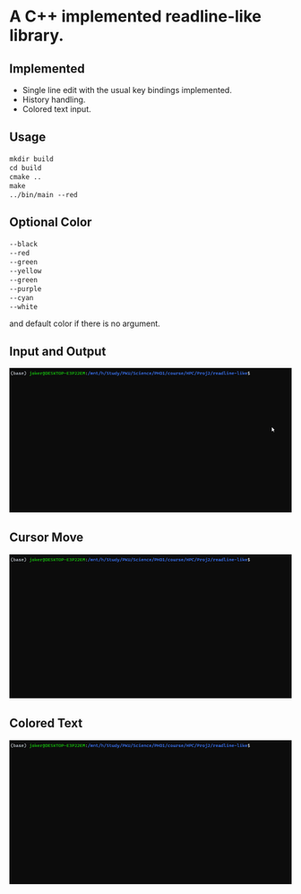 # A C++ implemented readline-like library.

## Implemented 
- Single line edit with the usual key bindings implemented.
- History handling.
- Colored text input.


## Usage
```shell
mkdir build
cd build
cmake ..
make
../bin/main --red
```

## Optional Color
```
--black
--red
--green
--yellow
--green
--purple
--cyan
--white
```
and default color if there is no argument.


## Input and Output
<img src = "/resource/input_output.gif">

## Cursor Move
<img src = "/resource/cursor_move.gif">


## Colored Text
<img src = "/resource/colored_text.gif">